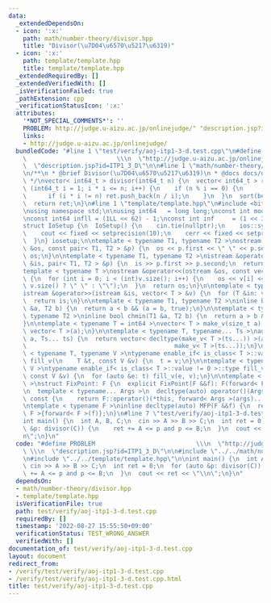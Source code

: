 ```yaml
---
data:
  _extendedDependsOn:
  - icon: ':x:'
    path: math/number-theory/divisor.hpp
    title: "Divisor(\u7D04\u6570\u5217\u6319)"
  - icon: ':x:'
    path: template/template.hpp
    title: template/template.hpp
  _extendedRequiredBy: []
  _extendedVerifiedWith: []
  _isVerificationFailed: true
  _pathExtension: cpp
  _verificationStatusIcon: ':x:'
  attributes:
    '*NOT_SPECIAL_COMMENTS*': ''
    PROBLEM: http://judge.u-aizu.ac.jp/onlinejudge/" "description.jsp?id=ITP1_3_D
    links:
    - http://judge.u-aizu.ac.jp/onlinejudge/
  bundledCode: "#line 1 \"test/verify/aoj-itp1-3-d.test.cpp\"\n#define PROBLEM   \
    \                         \\\n  \"http://judge.u-aizu.ac.jp/onlinejudge/\" \\\n\
    \  \"description.jsp?id=ITP1_3_D\"\n\n#line 1 \"math/number-theory/divisor.hpp\"\
    \n/**\n * @brief Divisor(\u7D04\u6570\u5217\u6319)\n * @docs docs/divisor.md\n\
    \ */\nvector< int64_t > divisor(int64_t n) {\n  vector< int64_t > ret;\n  for\
    \ (int64_t i = 1; i * i <= n; i++) {\n    if (n % i == 0) {\n      ret.push_back(i);\n\
    \      if (i * i != n) ret.push_back(n / i);\n    }\n  }\n  sort(begin(ret), end(ret));\n\
    \  return ret;\n}\n#line 1 \"template/template.hpp\"\n#include <bits/stdc++.h>\n\
    \nusing namespace std;\n\nusing int64   = long long;\nconst int mod = 1e9 + 7;\n\
    \nconst int64 infll = (1LL << 62) - 1;\nconst int inf     = (1 << 30) - 1;\n\n\
    struct IoSetup {\n  IoSetup() {\n    cin.tie(nullptr);\n    ios::sync_with_stdio(false);\n\
    \    cout << fixed << setprecision(10);\n    cerr << fixed << setprecision(10);\n\
    \  }\n} iosetup;\n\ntemplate < typename T1, typename T2 >\nostream &operator<<(ostream\
    \ &os, const pair< T1, T2 > &p) {\n  os << p.first << \" \" << p.second;\n  return\
    \ os;\n}\n\ntemplate < typename T1, typename T2 >\nistream &operator>>(istream\
    \ &is, pair< T1, T2 > &p) {\n  is >> p.first >> p.second;\n  return is;\n}\n\n\
    template < typename T >\nostream &operator<<(ostream &os, const vector< T > &v)\
    \ {\n  for (int i = 0; i < (int)v.size(); i++) {\n    os << v[i] << (i + 1 !=\
    \ v.size() ? \" \" : \"\");\n  }\n  return os;\n}\n\ntemplate < typename T >\n\
    istream &operator>>(istream &is, vector< T > &v) {\n  for (T &in: v) is >> in;\n\
    \  return is;\n}\n\ntemplate < typename T1, typename T2 >\ninline bool chmax(T1\
    \ &a, T2 b) {\n  return a < b && (a = b, true);\n}\n\ntemplate < typename T1,\
    \ typename T2 >\ninline bool chmin(T1 &a, T2 b) {\n  return a > b && (a = b, true);\n\
    }\n\ntemplate < typename T = int64 >\nvector< T > make_v(size_t a) {\n  return\
    \ vector< T >(a);\n}\n\ntemplate < typename T, typename... Ts >\nauto make_v(size_t\
    \ a, Ts... ts) {\n  return vector< decltype(make_v< T >(ts...)) >(a,\n       \
    \                                         make_v< T >(ts...));\n}\n\ntemplate\
    \ < typename T, typename V >\ntypename enable_if< is_class< T >::value == 0 >::type\
    \ fill_v(\n    T &t, const V &v) {\n  t = v;\n}\n\ntemplate < typename T, typename\
    \ V >\ntypename enable_if< is_class< T >::value != 0 >::type fill_v(\n    T &t,\
    \ const V &v) {\n  for (auto &e: t) fill_v(e, v);\n}\n\ntemplate < typename F\
    \ >\nstruct FixPoint: F {\n  explicit FixPoint(F &&f): F(forward< F >(f)) {}\n\
    \n  template < typename... Args >\n  decltype(auto) operator()(Args &&...args)\
    \ const {\n    return F::operator()(*this, forward< Args >(args)...);\n  }\n};\n\
    \ntemplate < typename F >\ninline decltype(auto) MFP(F &&f) {\n  return FixPoint<\
    \ F >{forward< F >(f)};\n}\n#line 7 \"test/verify/aoj-itp1-3-d.test.cpp\"\n\n\
    int main() {\n  int A, B, C;\n  cin >> A >> B >> C;\n  int ret = 0;\n  for (auto\
    \ &p: divisor(C)) {\n    ret += A <= p and p <= B;\n  }\n  cout << ret << \"\\\
    n\";\n}\n"
  code: "#define PROBLEM                            \\\n  \"http://judge.u-aizu.ac.jp/onlinejudge/\"\
    \ \\\n  \"description.jsp?id=ITP1_3_D\"\n\n#include \"../../math/number-theory/divisor.hpp\"\
    \n#include \"../../template/template.hpp\"\n\nint main() {\n  int A, B, C;\n \
    \ cin >> A >> B >> C;\n  int ret = 0;\n  for (auto &p: divisor(C)) {\n    ret\
    \ += A <= p and p <= B;\n  }\n  cout << ret << \"\\n\";\n}\n"
  dependsOn:
  - math/number-theory/divisor.hpp
  - template/template.hpp
  isVerificationFile: true
  path: test/verify/aoj-itp1-3-d.test.cpp
  requiredBy: []
  timestamp: '2022-08-27 15:55:50+09:00'
  verificationStatus: TEST_WRONG_ANSWER
  verifiedWith: []
documentation_of: test/verify/aoj-itp1-3-d.test.cpp
layout: document
redirect_from:
- /verify/test/verify/aoj-itp1-3-d.test.cpp
- /verify/test/verify/aoj-itp1-3-d.test.cpp.html
title: test/verify/aoj-itp1-3-d.test.cpp
---
```

